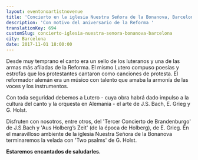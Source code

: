 ```yaml
---
layout: eventonoartistnovenue
title: 'Concierto en la iglesia Nuestra Señora de la Bonanova, Barcelona'
description: 'Con motivo del aniversario de la Reforma '
translationKey: 694
customSlug: concierto-iglesia-nuestra-senora-bonanova-barcelona
city: Barcelona
date: 2017-11-01 18:00:00
---
```



Desde muy temprano el canto era un sello de los luteranos y una de las armas más afiladas de la Reforma. El mismo Lutero compuso poesías y estrofas que los protestantes cantaron como canciones de protesta. El reformador alemán era un músico con talento que amaba la armonía de las voces y los instrumentos.

Con toda seguridad debemos a Lutero - cuya obra habrá dado impulso a la cultura del canto y la orquesta en Alemania - el arte de J.S. Bach, E. Grieg y G. Holst.

Disfruten con nosotros, entre otros, del 'Tercer Concierto de Brandenburgo' de J.S.Bach y 'Aus Holberg’s Zeit' (de la época de Holberg), de E. Grieg. En el maravilloso ambiente de la iglesia Nuestra Señora de la Bonanova terminaremos la velada con 'Two psalms' de G. Holst.

<strong>Estaremos encantados de saludarles.</strong>
